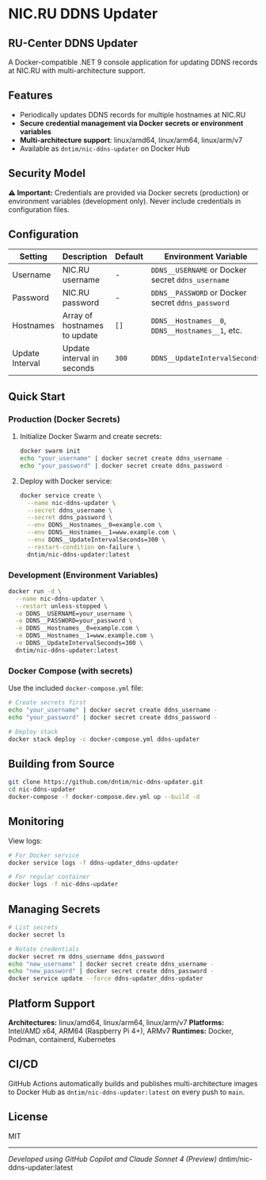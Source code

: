 # NIC.RU DDNS Updater
## RU-Center DDNS Updater

A Docker-compatible .NET 9 console application for updating DDNS records at NIC.RU with multi-architecture support.

## Features
- Periodically updates DDNS records for multiple hostnames at NIC.RU
- **Secure credential management via Docker secrets or environment variables**
- **Multi-architecture support**: linux/amd64, linux/arm64, linux/arm/v7
- Available as `dntim/nic-ddns-updater` on Docker Hub

## Security Model

**⚠️ Important:** Credentials are provided via Docker secrets (production) or environment variables (development only). Never include credentials in configuration files.

## Configuration

| Setting | Description | Default | Environment Variable |
|---------|-------------|---------|---------------------|
| Username | NIC.RU username | - | `DDNS__USERNAME` or Docker secret `ddns_username` |
| Password | NIC.RU password | - | `DDNS__PASSWORD` or Docker secret `ddns_password` |
| Hostnames | Array of hostnames to update | `[]` | `DDNS__Hostnames__0`, `DDNS__Hostnames__1`, etc. |
| Update Interval | Update interval in seconds | `300` | `DDNS__UpdateIntervalSeconds` |

## Quick Start

### Production (Docker Secrets)

1. Initialize Docker Swarm and create secrets:
   ```bash
   docker swarm init
   echo "your_username" | docker secret create ddns_username -
   echo "your_password" | docker secret create ddns_password -
   ```

2. Deploy with Docker service:
   ```bash
   docker service create \
     --name nic-ddns-updater \
     --secret ddns_username \
     --secret ddns_password \
     --env DDNS__Hostnames__0=example.com \
     --env DDNS__Hostnames__1=www.example.com \
     --env DDNS__UpdateIntervalSeconds=300 \
     --restart-condition on-failure \
     dntim/nic-ddns-updater:latest
   ```

### Development (Environment Variables)

```bash
docker run -d \
  --name nic-ddns-updater \
  --restart unless-stopped \
  -e DDNS__USERNAME=your_username \
  -e DDNS__PASSWORD=your_password \
  -e DDNS__Hostnames__0=example.com \
  -e DDNS__Hostnames__1=www.example.com \
  -e DDNS__UpdateIntervalSeconds=300 \
  dntim/nic-ddns-updater:latest
```

### Docker Compose (with secrets)

Use the included `docker-compose.yml` file:
```bash
# Create secrets first
echo "your_username" | docker secret create ddns_username -
echo "your_password" | docker secret create ddns_password -

# Deploy stack
docker stack deploy -c docker-compose.yml ddns-updater
```

## Building from Source

```bash
git clone https://github.com/dntim/nic-ddns-updater.git
cd nic-ddns-updater
docker-compose -f docker-compose.dev.yml up --build -d
```

## Monitoring

View logs:
```bash
# For Docker service
docker service logs -f ddns-updater_ddns-updater

# For regular container
docker logs -f nic-ddns-updater
```

## Managing Secrets

```bash
# List secrets
docker secret ls

# Rotate credentials
docker secret rm ddns_username ddns_password
echo "new_username" | docker secret create ddns_username -
echo "new_password" | docker secret create ddns_password -
docker service update --force ddns-updater_ddns-updater
```

## Platform Support

**Architectures:** linux/amd64, linux/arm64, linux/arm/v7
**Platforms:** Intel/AMD x64, ARM64 (Raspberry Pi 4+), ARMv7
**Runtimes:** Docker, Podman, containerd, Kubernetes

## CI/CD

GitHub Actions automatically builds and publishes multi-architecture images to Docker Hub as `dntim/nic-ddns-updater:latest` on every push to `main`.

## License

MIT

---
*Developed using GitHub Copilot and Claude Sonnet 4 (Preview)*
  dntim/nic-ddns-updater:latest
```
